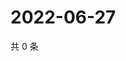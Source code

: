 # 2022-06-27

共 0 条

<!-- BEGIN WEIBO -->
<!-- 最后更新时间 Mon Jun 27 2022 12:49:43 GMT+0800 (China Standard Time) -->

<!-- END WEIBO -->
